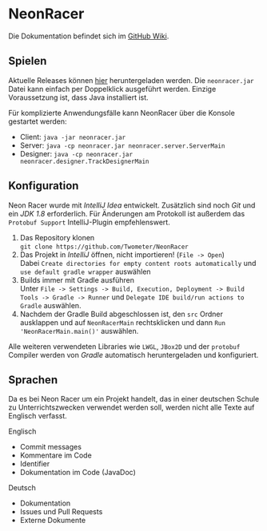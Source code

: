 ﻿# NeonRacer

Die Dokumentation befindet sich im [GitHub Wiki](https://github.com/Twometer/NeonRacer/wiki).

## Spielen

Aktuelle Releases können [hier](https://github.com/Twometer/NeonRacer/releases) heruntergeladen werden. Die `neonracer.jar` Datei kann einfach per Doppelklick ausgeführt werden. Einzige Voraussetzung ist, dass Java installiert ist.

Für komplizierte Anwendungsfälle kann NeonRacer über die Konsole gestartet werden:
- Client: `java -jar neonracer.jar`
- Server: `java -cp neonracer.jar neonracer.server.ServerMain`
- Designer: `java -cp neonracer.jar neonracer.designer.TrackDesignerMain`

## Konfiguration

Neon Racer wurde mit _IntelliJ Idea_ entwickelt. Zusätzlich sind noch _Git_ und ein _JDK 1.8_ erforderlich.
Für Änderungen am Protokoll ist außerdem das `Protobuf Support` IntelliJ-Plugin empfehlenswert.

1. Das Repository klonen  
`git clone https://github.com/Twometer/NeonRacer`
2. Das Projekt in _IntelliJ_ öffnen, nicht importieren! (`File -> Open`)  
Dabei `Create directories for empty content roots automatically` und `use default gradle wrapper` auswählen
3. Builds immer mit Gradle ausführen  
Unter `File -> Settings -> Build, Execution, Deployment -> Build Tools -> Gradle -> Runner` und `Delegate IDE build/run actions to Gradle` auswählen.
4. Nachdem der Gradle Build abgeschlossen ist, den `src` Ordner ausklappen und auf `NeonRacerMain` rechtsklicken und dann `Run 'NeonRacerMain.main()'` auswählen.

Alle weiteren verwendeten Libraries wie `LWGL`, `JBox2D` und der `protobuf` Compiler werden von _Gradle_ automatisch heruntergeladen und konfiguriert.

## Sprachen

Da es bei Neon Racer um ein Projekt handelt, das in einer deutschen Schule zu Unterrichtszwecken verwendet werden soll, werden nicht alle Texte auf Englisch verfasst.

Englisch
- Commit messages
- Kommentare im Code
- Identifier
- Dokumentation im Code (JavaDoc)

Deutsch
- Dokumentation
- Issues und Pull Requests
- Externe Dokumente
